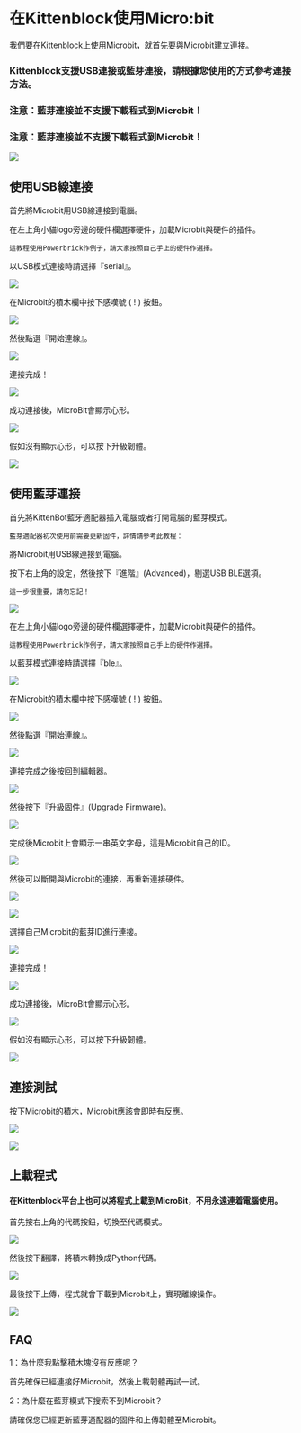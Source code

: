 # 在Kittenblock使用Micro:bit

我們要在Kittenblock上使用Microbit，就首先要與Microbit建立連接。

### Kittenblock支援USB連接或藍芽連接，請根據您使用的方式參考連接方法。

### 注意：藍芽連接並不支援下載程式到Microbit！

### 注意：藍芽連接並不支援下載程式到Microbit！

![](../functional_module/PWmodules/images/kbbanner.png)

## 使用USB線連接

首先將Microbit用USB線連接到電腦。

在左上角小貓logo旁邊的硬件欄選擇硬件，加載Microbit與硬件的插件。

    這教程使用Powerbrick作例子，請大家按照自己手上的硬件作選擇。

以USB模式連接時請選擇『serial』。

![](../functional_module/PWmodules/kbimages/addextension_usb.png)

在Microbit的積木欄中按下感嘆號 ( ! ) 按鈕。

![](../functional_module/PWmodules/kbimages/kbmbcon.png)

然後點選『開始連線』。

![](../functional_module/PWmodules/kbimages/kbmbcon1.png)

連接完成！

![](../functional_module/PWmodules/kbimages/kbmbcon2.png)

成功連接後，MicroBit會顯示心形。

![](../functional_module/PWmodules/kbimages/03_08.png)

假如沒有顯示心形，可以按下升級韌體。

![](../functional_module/PWmodules/kbimages/upload.png)

## 使用藍芽連接

首先將KittenBot藍牙適配器插入電腦或者打開電腦的藍芽模式。

    藍芽適配器初次使用前需要更新固件，詳情請參考此教程：

將Microbit用USB線連接到電腦。

按下右上角的設定，然後按下『進階』(Advanced)，剔選USB BLE選項。

    這一步很重要，請勿忘記！

![](../functional_module/PWmodules/kbimages/ble1.png)

在左上角小貓logo旁邊的硬件欄選擇硬件，加載Microbit與硬件的插件。

    這教程使用Powerbrick作例子，請大家按照自己手上的硬件作選擇。

以藍芽模式連接時請選擇『ble』。

![](../functional_module/PWmodules/kbimages/addextension_ble.png)

在Microbit的積木欄中按下感嘆號 ( ! ) 按鈕。

![](../functional_module/PWmodules/kbimages/kbmbcon.png)

然後點選『開始連線』。

![](../functional_module/PWmodules/kbimages/kbmbcon1.png)

連接完成之後按回到編輯器。

![](../functional_module/PWmodules/kbimages/kbmbcon2.png)

然後按下『升級固件』(Upgrade Firmware)。

![](../functional_module/PWmodules/kbimages/ble3.png)

完成後Microbit上會顯示一串英文字母，這是Microbit自己的ID。

![](../functional_module/PWmodules/kbimages/15.gif)

然後可以斷開與Microbit的連接，再重新連接硬件。

![](../functional_module/PWmodules/kbimages/ble4.png)

![](../functional_module/PWmodules/kbimages/ble5.png)

選擇自己Microbit的藍芽ID進行連接。

![](../functional_module/PWmodules/kbimages/ble6.png)

連接完成！

![](../functional_module/PWmodules/kbimages/ble8.png)

成功連接後，MicroBit會顯示心形。

![](../functional_module/PWmodules/kbimages/03_08.png)

假如沒有顯示心形，可以按下升級韌體。

![](../functional_module/PWmodules/kbimages/upload.png)

## 連接測試

按下Microbit的積木，Microbit應該會即時有反應。

![](../functional_module/PWmodules/kbimages/03_09.png)

![](../functional_module/PWmodules/kbimages/03_12.png)

## 上載程式

#### 在Kittenblock平台上也可以將程式上載到MicroBit，不用永遠連着電腦使用。

首先按右上角的代碼按鈕，切換至代碼模式。

![](../functional_module/PWmodules/kbimages/upload1.png)

然後按下翻譯，將積木轉換成Python代碼。

![](../functional_module/PWmodules/kbimages/upload2.png)

最後按下上傳，程式就會下載到Microbit上，實現離線操作。

![](../functional_module/PWmodules/kbimages/upload3.png)

## FAQ

1：為什麼我點擊積木塊沒有反應呢？

首先確保已經連接好Microbit，然後上載韌體再試一試。

2：為什麼在藍芽模式下搜索不到Microbit？

請確保您已經更新藍芽適配器的固件和上傳韌體至Microbit。